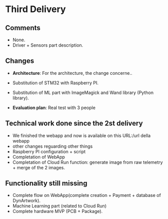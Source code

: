 # Third Delivery

## Comments
- None.
- Driver + Sensors part description. 
## Changes
- **Architecture**: 
For the architecture, the change concerne..
- Substitution of STM32 with Raspberry PI.
- Substitution of ML part with ImageMagick and Wand library (Python library).

- **Evaluation plan**:
Real test with 3 people


## Technical work done since the 2st delivery
- We finished the webapp and now is available on this URL:/url della webapp
- other changes reguarding other things
- Raspberry PI configuration + script
- Completation of WebApp
- Completation of Cloud Run function:
    generate image from raw telemetry  + merge of the 2 images.


## Functionality still missing
- Complete flow on WebApp(complete creation + Payment + database of DynArtwork).
- Machine Learning part (related to Cloud Run)
- Complete hardware MVP (PCB + Package).
